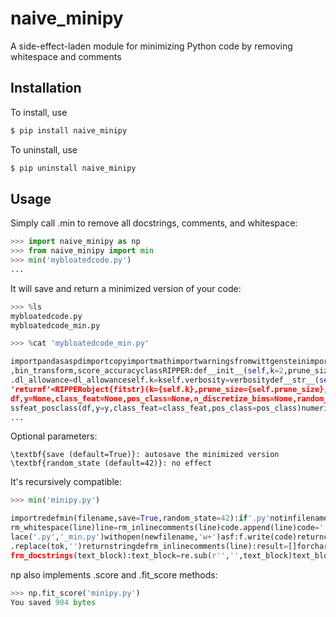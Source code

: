 # naive_minipy

A side-effect-laden module for minimizing Python code by removing whitespace and comments

## Installation

To install, use
```bash
$ pip install naive_minipy
```

To uninstall, use
```bash
$ pip uninstall naive_minipy
```

## Usage

Simply call .min to remove all docstrings, comments, and whitespace:

```python
>>> import naive_minipy as np
>>> from naive_minipy import min
>>> min('mybloatedcode.py')
...
```

It will save and return a minimized version of your code:

```python
>>> %ls
mybloatedcode.py
mybloatedcode_min.py
```

```python
>>> %cat 'mybloatedcode_min.py'

importpandasaspdimportcopyimportmathimportwarningsfromwittgensteinimportbasefrom.baseimportCond,Rule,Rulesetfrom.baseimportrnd,fit_bins
,bin_transform,score_accuracyclassRIPPER:def__init__(self,k=2,prune_size=.33,dl_allowance=64,verbosity=0):self.prune_size=prune_sizeself
.dl_allowance=dl_allowanceself.k=kself.verbosity=verbositydef__str__(self):fitstr=f'withfitruleset'ifhasattr(self,'ruleset_')else'(unfit)
'returnf'<RIPPERobject{fitstr}(k={self.k},prune_size={self.prune_size},dl_allowance={self.dl_allowance})>'__repr__=__str__deffit(self,
df,y=None,class_feat=None,pos_class=None,n_discretize_bins=None,random_state=None):df,self.class_feat,self.pos_class=base.trainset_cla
ssfeat_posclass(df,y=y,class_feat=class_feat,pos_class=pos_class)numeric_feats=base.find_numeric_feats(df,min_unique=n_discretize_bins
...
```

Optional parameters:
```
\textbf{save (default=True)}: autosave the minimized version
\textbf{random_state (default=42)}: no effect
```

It's recursively compatible:

```python
>>> min('minipy.py')

importredefmin(filename,save=True,random_state=42):if'.py'notinfilename:raiseIOError('')code=[]withopen(filename,"r")asf:forlineinf:line=
rm_whitespace(line)line=rm_inlinecomments(line)code.append(line)code=''.join(code)code=rm_docstrings(code)ifsave:newfilename=filename.rep
lace('.py','_min.py')withopen(newfilename,'w+')asf:f.write(code)returncodedefrm_whitespace(string):fortokin['\n','\t','\r','']:string=string
.replace(tok,'')returnstringdefrm_inlinecomments(line):result=[]forcharinline:ifchar!='result.append(char)else:breakreturn''.join(result)de
frm_docstrings(text_block):text_block=re.sub(r'','',text_block)text_block=re.sub(r"",'',text_block)returntext_block
```

np also implements .score and .fit_score methods:
```python
>>> np.fit_score('minipy.py')
You saved 904 bytes
```
